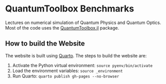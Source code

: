 # QuantumToolbox Benchmarks

Lectures on numerical simulation of Quantum Physics and Quantum Optics. Most of the code uses the [QuantumToolbox.jl](https://github.com/qutip/QuantumToolbox.jl) package.

## How to build the Website

The website is built using [Quarto](https://quarto.org). The steps to build the website are:

1. Activate the Python virtual environment: `source pyenv/bin/activate`
2. Load the environment variables: `source _environment`
3. Run Quarto: `quarto publish gh-pages --no-browser`
